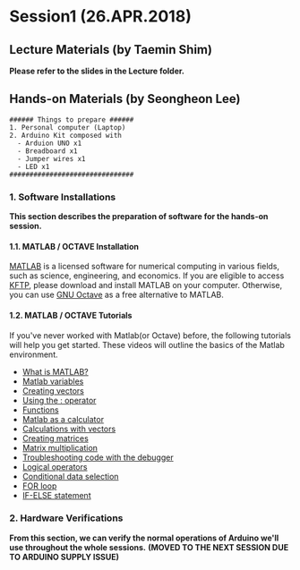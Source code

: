 # Session1 (26.APR.2018)

## Lecture Materials (by Taemin Shim)
**Please refer to the slides in the Lecture folder.**

## Hands-on Materials (by Seongheon Lee)

```
###### Things to prepare ######
1. Personal computer (Laptop)
2. Arduino Kit composed with
  - Arduion UNO x1
  - Breadboard x1
  - Jumper wires x1
  - LED x1
###############################
```

### 1. Software Installations
**This section describes the preparation of software for the hands-on session.**

#### 1.1. MATLAB / OCTAVE Installation
[MATLAB](https://kr.mathworks.com/products/matlab.html) is a licensed software for numerical computing in various fields, such as science, engineering, and economics. 
If you are eligible to access [KFTP](https://kftp.kaist.ac.kr/index.php), please download and install MATLAB on your computer.
Otherwise, you can use [GNU Octave](https://www.gnu.org/software/octave/) as a free alternative to MATLAB.

#### 1.2. MATLAB / OCTAVE Tutorials
If you've never worked with Matlab(or Octave) before, the following tutorials will help you get started. 
These videos will outline the basics of the Matlab environment.

- [What is MATLAB?](https://www.youtube.com/watch?v=ZJW4yms26x8&feature=youtu.be)
- [Matlab variables](https://www.youtube.com/watch?v=L-Y8Q--I2YM&feature=youtu.be)
- [Creating vectors](https://www.youtube.com/watch?v=8OQyjKBo0kM&feature=youtu.be)
- [Using the : operator](https://www.youtube.com/watch?v=-nnyr8jdoFg&feature=youtu.be)
- [Functions](https://www.youtube.com/watch?v=2DZSBODL5oQ&feature=youtu.be)
- [Matlab as a calculator](https://www.youtube.com/watch?v=pdPnbSeUQAY)
- [Calculations with vectors](https://www.youtube.com/watch?v=rWoYfSLF3rY&feature=youtu.be)
- [Creating matrices](https://www.youtube.com/watch?v=uEaSPQz5-p0&feature=youtu.be)
- [Matrix multiplication](https://www.youtube.com/watch?v=ooGBmqU6TVg&feature=youtu.be)
- [Troubleshooting code with the debugger](https://www.youtube.com/watch?v=eQteG8hNJYE&feature=youtu.be)
- [Logical operators](https://www.youtube.com/watch?v=bnMQZJbOBn8&feature=youtu.be)
- [Conditional data selection](https://www.youtube.com/watch?v=xMfW-RVy4j4&feature=youtu.be)
- [FOR loop](https://www.youtube.com/watch?v=3cFv7vnb6KE&feature=youtu.be)
- [IF-ELSE statement](https://www.youtube.com/watch?v=Iauqjo7qAOc&feature=youtu.be)

### 2. Hardware Verifications
**From this section, we can verify the normal operations of Arduino we'll use throughout the whole sessions.**
**(MOVED TO THE NEXT SESSION DUE TO ARDUINO SUPPLY ISSUE)**
